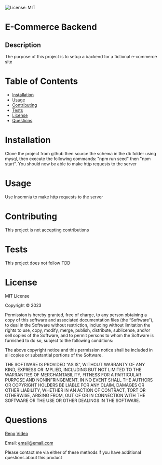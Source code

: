 
![License: MIT](https://img.shields.io/badge/License-MIT-yellow.svg)

# E-Commerce Backend

## Description

The purpose of this project is to setup a backend for a fictional e-commerce site

# Table of Contents

- [Installation](#Installation)
- [Usage](#Usage)
- [Contributing](#Contributing)
- [Tests](#Tests)
- [License](#License)
- [Questions](#Questions)

# Installation

Clone the project from github then source the schema in the db folder using mysql, then execute the following commands: "npm run seed" then "npm start". You should now be able to make http requests to  the server

# Usage

Use Insomnia to make http requests to the server

# Contributing

This project is not accepting contributions

# Tests

This project does not follow TDD

# License

MIT License

Copyright © 2023

Permission is hereby granted, free of charge, to any person obtaining a copy of this software and associated documentation files (the “Software”), to deal in the Software without restriction, including without limitation the rights to use, copy, modify, merge, publish, distribute, sublicense, and/or sell copies of the Software, and to permit persons to whom the Software is furnished to do so, subject to the following conditions:

The above copyright notice and this permission notice shall be included in all copies or substantial portions of the Software.

THE SOFTWARE IS PROVIDED “AS IS”, WITHOUT WARRANTY OF ANY KIND, EXPRESS OR IMPLIED, INCLUDING BUT NOT LIMITED TO THE WARRANTIES OF MERCHANTABILITY, FITNESS FOR A PARTICULAR PURPOSE AND NONINFRINGEMENT. IN NO EVENT SHALL THE AUTHORS OR COPYRIGHT HOLDERS BE LIABLE FOR ANY CLAIM, DAMAGES OR OTHER LIABILITY, WHETHER IN AN ACTION OF CONTRACT, TORT OR OTHERWISE, ARISING FROM, OUT OF OR IN CONNECTION WITH THE SOFTWARE OR THE USE OR OTHER DEALINGS IN THE SOFTWARE.


# Questions
[Repo](https://github.com/Gabriel-Viernes/e-comm-back)
[Video](https://watch.screencastify.com/v/u7RweCDFvpYU78vGPK0b)

Email: email@email.com

Please contact me via either of these methods if you have additional questions about this product
            
